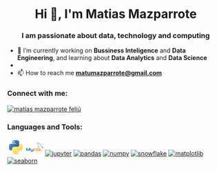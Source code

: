 <h1 align="center">Hi 👋, I'm Matias Mazparrote</h1>
<h3 align="center">I am passionate about data, technology and computing</h3>

- 🌱 I’m currently working on **Bussiness Inteligence** and **Data Engineering**, and learning about **Data Analytics** and **Data Science**
- 
- 📫 How to reach me **matumazparrote@gmail.com**

<h3 align="left">Connect with me:</h3>
<p align="left">
<a href="https://linkedin.com/in/matías-mazparrote-feliú-6364017a" target="blank"><img align="center" src="https://raw.githubusercontent.com/rahuldkjain/github-profile-readme-generator/master/src/images/icons/Social/linked-in-alt.svg" alt="matías mazparrote feliú" height="30" width="40" /></a>
</p>

<h3 align="left">Languages and Tools:</h3>
<p align="left">
  <a href="https://www.python.org" target="_blank" rel="noreferrer"><img src="https://raw.githubusercontent.com/devicons/devicon/master/icons/python/python-original.svg" alt="python" width="40" height="40"/></a>
  <a href="https://www.w3schools.com/sql/" target="_blank" rel="noreferrer"><img src="https://raw.githubusercontent.com/devicons/devicon/master/icons/mysql/mysql-original-wordmark.svg" alt="sql" width="40" height="40"/></a>
  <a href="https://jupyter.org/" target="_blank" rel="noreferrer"><img src="[https://upload.wikimedia.org/wikipedia/commons/3/38/Jupyter_logo.svg](https://upload.wikimedia.org/wikipedia/commons/thumb/3/38/Jupyter_logo.svg/1767px-Jupyter_logo.svg.png)" alt="jupyter" width="40" height="40"/></a>
  <a href="https://pandas.pydata.org/" target="_blank" rel="noreferrer"><img src="[https://upload.wikimedia.org/wikipedia/commons/e/ed/Pandas_logo.svg](https://upload.wikimedia.org/wikipedia/commons/thumb/e/ed/Pandas_logo.svg/2560px-Pandas_logo.svg.png)" alt="pandas" width="40" height="40"/></a>
  <a href="https://numpy.org/" target="_blank" rel="noreferrer"><img src="[https://numpy.org/images/logos/numpy.svg](https://upload.wikimedia.org/wikipedia/commons/thumb/3/31/NumPy_logo_2020.svg/2560px-NumPy_logo_2020.svg.png)" alt="numpy" width="40" height="40"/></a>
  <a href="https://www.snowflake.com/" target="_blank" rel="noreferrer"><img src="[https://www.snowflake.com/wp-content/themes/snowflake/assets/images/snowflake-logo.svg](https://upload.wikimedia.org/wikipedia/commons/thumb/f/ff/Snowflake_Logo.svg/2560px-Snowflake_Logo.svg.png)" alt="snowflake" width="40" height="40"/></a>
  <a href="https://matplotlib.org/" target="_blank" rel="noreferrer"><img src="https://matplotlib.org/stable/_static/logo2_compressed.svg" alt="matplotlib" width="40" height="40"/></a>
  <a href="https://seaborn.pydata.org/" target="_blank" rel="noreferrer"><img src="https://seaborn.pydata.org/_static/logo-wide-lightbg.svg" alt="seaborn" width="40" height="40"/></a>
</p>
